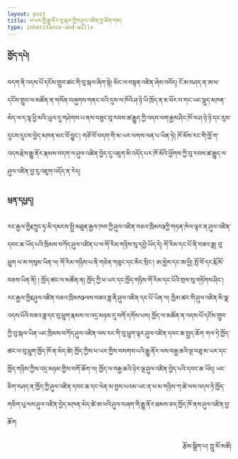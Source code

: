 ```yaml
---
layout: post
title: ཕ་ཡར་གྱི་རྒྱུ་ནོར་བུ་སྐལ་གྱིས་ཤུལ་འཛིན་བྱ་ཆོག་གམ།
type: inheritance-and-wills
---
```

### གྱོད་དཔེ།

བདག་ནི་འདས་པོ་དངོས་གྲུབ་ཚང་གི་བུ་སྐལ་ཞིག་སྟེ། མིང་ལ་བསྟན་འཛིན་ཞེས་འབོད། ངོ་མ་བཤད་ན་ཨ་ཕ་དངོས་གྲུབ་ལ་མཚོན་ན་གསོན་བཞུགས་གནང་བའི་དུས་ལ་ཁོའི་ཤ་ཉེ་ཡི་ཁྲོད་ན་ཇ་ཕོར་བ་གང་ཡང་ལྡུད་མཁན་མེད་ལ་ད་ལྟ་ཕྱི་མའི་ཡུལ་དུ་གཤེགས་པ་ནས་བཟུང་བུ་རབས་ཚ་རྒྱུད་ཀྱི་འདབ་ལག་རྒྱས་ཤིང་ཁོ་ལ་ཤ་ཉེ་ཉེ་དང་རུས་དུངས་དུངས་བྱེད་མཁན་མང་བོ་བྱུང་། གཙོ་བོ་བདག་གི་མ་ཡར་ལགས་ལན་པ་ཡིན་ཏེ། ཁོ་མོས་རང་གི་ཁྱོ་ག་འདས་རྗེས་རྒྱུ་ནོར་རྣམས་བདག་ལ་ཤུལ་འཚིན་བྱེད་དུ་འཇུག་མི་འདོད་པར་ཁོ་མོའི་ཕྱོགས་ཀྱི་བུ་རབས་ཚ་རྒྱུད་ལ་ཤུལ་འཛིན་བྱ་རུ་འཇུག་འདོད་ན་རེད།

### ཕྲན་དཔྱད།

རང་རྒྱལ་གྱི《ཀྲུང་ཧྭ་མི་དམངས་སྤྱི་མཐུན་རྒྱལ་ཁབ་ཀྱི་ཤུལ་འཛིན་བཅའ་ཁྲིམས》ཀྱི་གཏན་ཁེལ་ལྟར་ན་ཤུལ་འཛིན་དབང་ཆ་ཡོད་པའི་ཁྲིམས་བཀོད་ཤུལ་འཛིན་པ་ལ་གོ་རིམ་གཉིས་སུ་དབྱེ་ཡོད་དེ། གོ་རིམ་དང་པོ་ནི་བཟའ་ཟླ། བུ་ཕྲུག ཕ་མ་གསུམ་ཡིན་ལ། གོ་རིམ་གཉིས་པ་ནི་གཅེན་གཅུང་དང་མིང་སྲིང་། ཨ་མྱེས་དང་ཨ་ཕྱི། སྤོ་བོ་དང་རྨོ་མོ་བཅས་ཡིན་ནོ། ། ཁྱོད་ཚང་ལ་མཚོན་ན། ཁྱོད་ཀྱི་ཕ་ཡར་དང་ཁྱོད་གཉིས་གོ་རིམ་དང་པོའི་གྲས་སུ་གཏོགས་ཤིང་། རང་རྒྱལ་གྱི《ཤུལ་འཛིན་བཅའ་ཁྲིམས》ལས་བཟའ་ཟླ་ནི་ཤུལ་འཛིན་དང་པོ་ཡིན་ལ། ཁྱིམ་ཚང་གི་ཤུལ་འཛིན་མི་སྣ་འདས་པོའི་བཟའ་ཟླ་དང་བུ་ཕྲུག་རྣམས་ལ་འདྲ་མཉམ་དུ་བགོ་དགོས་པས། ཁྱོད་ལ་མཚོན་ན་འདས་པོ་དངོས་གྲུབ་ཀྱི་བུ་སྐལ་ཡིན་ཡང་ཁྲིམས་བཀོད་ཤུལ་འཛིན་ལས་རང་གི་བུ་ཕྲུག་ལྟར་ཤུལ་འཛིན་དབང་ཆ་སྤྱད་ཆོག གལ་ཏེ་ཁྱོད་ཚང་ལ་བུ་ཕྲུག་ཁྱོད་ཁོ་ན་མེད་ཚེ། ཁྱོད་ཀྱིས་ཕ་ཡར་གྱིས་བསགས་པའི་རྒྱུ་ནོར་ལས་བརྒྱ་ཆའི་ལྔ་བཅུ་མ་ཡར་དང་ཁྱོད་གཉིས་ཀྱིས་འདྲ་མཉམ་གྱིས་བགོ་ཆོག་ལ། ཁྱོད་ལ་བརྒྱ་ཆའི་ཉེར་ལྔ་ཤུལ་འཛིན་བྱེད་པའི་དབང་ཆ་ཡོད། ཡང་ཅིག་བཤད་ན་ཁྱོད་ཀྱི་ཤུལ་འཛིན་དབང་ཆ་དང་ལེན་མ་བྱས་པའམ་ཡང་ན་ཕ་མ་གཉིས་ཀ་ཚེ་ལས་འདས་ཏེ་ཁྱོད་གཅིག་པུ་ལས་ཤུལ་འཛིན་བྱེད་མཁན་མེད་ཚེ་ཨ་ཕའི་ཤུལ་བཞག་གི་རྒྱུ་ནོར་ཐམས་ཅད་ཁྱོད་ཁོ་ནས་ཤུལ་འཛིན་བྱ་ཆོག

<div style="text-align: right;">
	རྩོམ་སྒྲིག་པ། ཀླུ་མོ་མཚོ།
</div>